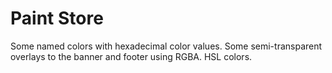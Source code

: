 # Paint Store
Some named colors with hexadecimal color values. Some semi-transparent overlays to the banner and footer using RGBA. HSL colors.
